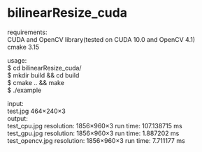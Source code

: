 # bilinearResize_cuda
requirements:  
  CUDA and OpenCV library(tested on CUDA 10.0 and OpenCV 4.1)  
  cmake 3.15  
  
usage:  
  $ cd bilinearResize_cuda/  
  $ mkdir build && cd build  
  $ cmake .. && make  
  $ ./example

input:  
  test.jpg 464&#215;240&#215;3  
output:  
  test_cpu.jpg resolution: 1856&#215;960&#215;3 run time: 107.138715 ms  
  test_gpu.jpg resolution: 1856&#215;960&#215;3 run time: 1.887202 ms  
  test_opencv.jpg resolution: 1856&#215;960&#215;3 run time: 7.711177 ms  
